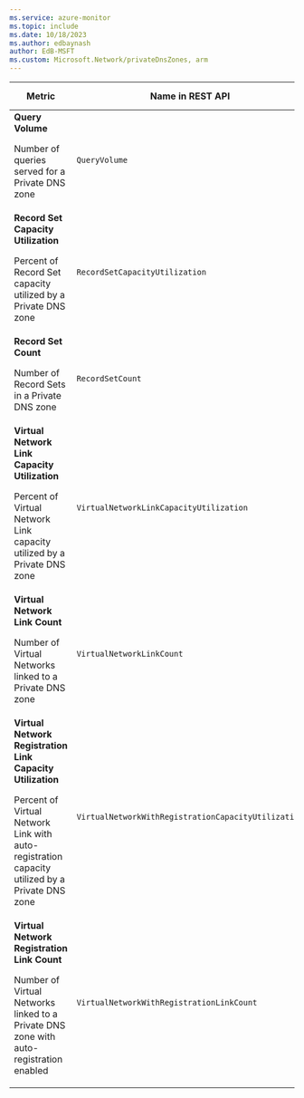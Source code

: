 ```yaml
---
ms.service: azure-monitor
ms.topic: include
ms.date: 10/18/2023
ms.author: edbaynash
author: EdB-MSFT
ms.custom: Microsoft.Network/privateDnsZones, arm
---
```

<!--
NOTE:  This content is automatically generated using API calls to Azure. 
Any edits made on these files will be overwritten in the next run of the script. 
There is no benefit in editing these files directly.  
-->
  
  
|Metric|Name in REST API|Unit|Aggregation|Dimensions|Time Grains|DS Export|
|---|---|---|---|---|---|---|
|**Query Volume**<p><p>Number of queries served for a Private DNS zone |`QueryVolume` |Count |Total |\<none\>| |No|
|**Record Set Capacity Utilization**<p><p>Percent of Record Set capacity utilized by a Private DNS zone |`RecordSetCapacityUtilization` |Percent |None, Average, Minimum, Maximum, Count |\<none\>| |No|
|**Record Set Count**<p><p>Number of Record Sets in a Private DNS zone |`RecordSetCount` |Count |None, Average, Minimum, Maximum, Count |\<none\>| |No|
|**Virtual Network Link Capacity Utilization**<p><p>Percent of Virtual Network Link capacity utilized by a Private DNS zone |`VirtualNetworkLinkCapacityUtilization` |Percent |None, Average, Minimum, Maximum, Count |\<none\>| |No|
|**Virtual Network Link Count**<p><p>Number of Virtual Networks linked to a Private DNS zone |`VirtualNetworkLinkCount` |Count |None, Average, Minimum, Maximum, Count |\<none\>| |No|
|**Virtual Network Registration Link Capacity Utilization**<p><p>Percent of Virtual Network Link with auto-registration capacity utilized by a Private DNS zone |`VirtualNetworkWithRegistrationCapacityUtilization` |Percent |None, Average, Minimum, Maximum, Count |\<none\>| |No|
|**Virtual Network Registration Link Count**<p><p>Number of Virtual Networks linked to a Private DNS zone with auto-registration enabled |`VirtualNetworkWithRegistrationLinkCount` |Count |None, Average, Minimum, Maximum, Count |\<none\>| |No|